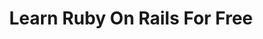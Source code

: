 ---
layout: home
title: "Learn Ruby On Rails For Free"
subhead: "This course will teach you how to build, test, troubleshoot and launch a REAL production Rails application."
video: "https://www.youtube.com/embed/q7a8kRjvVCY"
---
